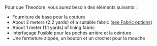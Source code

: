 Pour que Theodore, vous aurez besoin des éléments suivants :

- Fourniture de base pour la couture
- About 2 meters (2.2 yards) of a suitable fabric ([see Fabric options](/docs/patterns/theo/fabric))
- About 1 meter (1.1 yards) of lining fabric
- Interfaçage Fusible pour les poches arrière et la ceinture
- Une fermeture zippée, un bouton et un crochet pour la mouche
